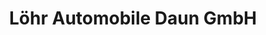 ---
title: "Löhr Automobile Daun GmbH"
url: /daun/loehr-automobile-daun-gmbh/
shop: Autowerkstatt
---